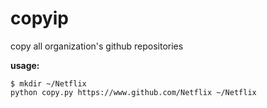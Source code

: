 # copyip
copy all organization's github repositories


**usage:**
```
$ mkdir ~/Netflix
python copy.py https://www.github.com/Netflix ~/Netflix
```
